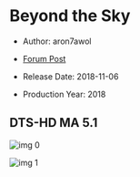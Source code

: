 # Beyond the Sky

* Author: aron7awol

* [Forum Post](https://www.avsforum.com/threads/bass-eq-for-filtered-movies.2995212/post-57157722)

* Release Date: 2018-11-06
* Production Year: 2018

## DTS-HD MA 5.1

![img 0](https://i.imgur.com/cuNxsoe.jpg)

![img 1](https://i.imgur.com/EcvxoBh.jpg)

